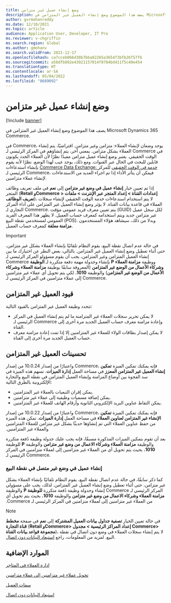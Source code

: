 ```yaml
---
title: وضع إنشاء عميل غير متزامن
description: يصف هذا الموضوع وضع إنشاء العميل غير المتزامن في Microsoft Dynamics 365 Commerce.
author: gvrmohanreddy
ms.date: 12/10/2021
ms.topic: article
audience: Application User, Developer, IT Pro
ms.reviewer: v-chgriffin
ms.search.region: Global
ms.author: gmohanv
ms.search.validFrom: 2021-12-17
ms.openlocfilehash: ca7cceb066d30b7bba82265a3654f3bfb26f57f6
ms.sourcegitcommit: a58dfb892e43921157014f0784bd411f5c40e454
ms.translationtype: HT
ms.contentlocale: ar-SA
ms.lasthandoff: 05/04/2022
ms.locfileid: "8689092"
---
```

# <a name="asynchronous-customer-creation-mode"></a>وضع إنشاء عميل غير متزامن

[!include [banner](includes/banner.md)]

يصف هذا الموضوع وضع إنشاء العميل غير المتزامن في Microsoft Dynamics 365 Commerce.

في Commerce، يوجد وضعان لإنشاء العملاء: متزامن وغير متزامن. افتراضيًا، يتم إنشاء العملاء بشكل متزامن. بمعني آخر، يتم إنشاؤهم في المركز الرئيسي لـ Commerce في الوقت الحقيقي. يعتبر وضع إنشاء عميل متزامن مفيدًا نظرًا لأن العملاء الجدد يكونون قابلين للبحث في الحال عبر القنوات. ومع ذلك، يوجد عيب لهذا الوضع. نظرًا لأنه يقوم بإنشاء استدعاءات [Commerce Data Exchange: خدمة في الوقت الحقيقي](dev-itpro/define-retail-channel-communications-cdx.md#realtime-service) للمركز الرئيسي لـ Commerce، فيمكن أن يتأثر الأداء إذا تم اجراء العديد من الاستدعاءات لإنشاء عملاء متزامنين.

إذا تم تعيين خيار **إنشاء عميل في وضع غير متزامن** إلى **نعم** في ملف تعريف وظائف المتجر (**Retail وCommerce \> إعدادات القناة \> إعداد المتجر عبر الإنترنت \> ملفات تعريف الوظائف**)، لا يتم استخدام استدعاءات خدمة الوقت الحقيقي لإنشاء سجلات العملاء في قاعدة بيانات القناة. لا يؤثر وضع إنشاء العميل غير المتزامن على أداء المركز التجاري لـ Commerce. يتم تعيين معرف فريد عمومي مؤقت (GUID) لكل سجل عميل غير متزامن جديد ويتم استخدامه كمعرف حساب العميل. لا يظهر هذا المعرف الفريد العمومي لمستخدمي نقطة البيع (POS). وبدلا من ذلك، سيشاهد هؤلاء المستخدمون **مزامنة معلقة** كمعرف حساب العميل.

> [!IMPORTANT]
> في حالة عدم اتصال نقطة البيع، يقوم النظام تلقائيًا بإنشاء العملاء بشكل غير متزامن، حتى أثناء تعطيل وضع إنشاء العميل غير المتزامن. بالتالي، بغض النظر عن اختيارك ما بين إنشاء العميل المتزامن وغير المتزامن، يجب أن يقوم مسؤولو المركز الرئيسي لـ Commerce بإنشاء وجدولة مهمة دفعة متكررة لـ **الوظيفة ‎P** ووظيفة **مزامنة العملاء وشركاء الأعمال من الوضع غير المتزامن** (المعروفة سابقًا بوظيفة **مزامنة العملاء وشركاء الأعمال من الوضع غير المتزامن**) والوظيفة **1010**، لكي يتم تحويل أي عملاء غير متزامنين إلى عملاء متزامنين في المركز الرئيسي لـ Commerce.

## <a name="async-customer-limitations"></a>قيود العميل غير المتزامن

تتحدد وظيفة العميل غير المتزامن بالقيود التالية:

- لا يمكن تحرير سجلات العملاء غير المتزامنة ما لم يتم إنشاء العميل في المركز الرئيسي لـ Commerce وإعادة مزامنة معرف حساب العميل الجديد مرة أخرى إلى القناة.
- لا يمكن إصدار بطاقات الولاء للعملاء غير المتزامنين إلا إذا تمت إعادة مزامنة معرف حساب العميل الجديد مرة أخرى إلى القناة.

## <a name="async-customer-enhancements"></a>تحسينات العميل غير المتزامن

واعتبارًا من إصدار 10.0.24 من إصدار Commerce، فإنه يمكنك تمكين الميزة **تمكين إنشاء العميل غير المتزامن المعزز** في مساحة العمل **إدارة الميزات**. تسهم هذه الميزة في سد الفجوة بين أوضاع المزامنة وإنشاء العميل المتزامن في نقطة البيع والتجارة الإلكترونية بالطرق التالية:

- يمكن إقران التبعيات بالعملاء غير المتزامنين.
- يمكن إضافة مسميات وظيفية إلى عملاء غير متزامنين.
- يمكن التقاط عناوين البريد الإلكتروني الثانوية وأرقام الهاتف للعملاء غير المتزامنين.

واعتبارًا من إصدار 10.0.22 من إصدار Commerce، فإنه يمكنك تمكين الميزة **تمكين الإنشاء غير المتزامن لعناوين العملاء‬‏‫** في مساحة العمل **إدارة الميزات**. تمكن هذه الميزة من حفظ عناوين العملاء التي تم إنشاؤها حديثًا بشكل غير متزامن للعملاء المتزامنين والعملاء غير المتزامنين.

بعد أن تقوم بتمكين الميزات المذكورة مسبقًا، فإنه يجب عليك جدولة وظيفة دُفعة متكررة للوظيفة **P** والوظيفة **مزامنة العملاء وشركاء الاعمال من وضع غير متزامن** والوظيفة **1010**، بحيث يتم تحويل أي من العملاء غير متزامنين إلى لعملاء متزامنين في المركز الرئيسي لـ Commerce.

### <a name="customer-creation-in-pos-offline-mode"></a>إنشاء عميل في وضع غير متصل في نقطة البيع

‏‫كما ذكر سابقًا، في حالة عدم اتصال نقطة البيع، يقوم النظام تلقائيًا بإنشاء العملاء بشكل غير متزامن، حتى أثناء تعطيل وضع إنشاء العميل غير المتزامن. لذلك، يجب على مسؤولي المركز الرئيسي لـ Commerce إنشاء وجدولة وظيفة دُفعة متكررة **للوظيفة P** والوظيفة **مزامنة العملاء وشركاء الاعمال من وضع غير متزامن** والوظيفة **1010**، بحيث يتم تحويل أي من العملاء غير متزامنين إلى لعملاء متزامنين في المركز الرئيسي لـ Commerce.

> [!NOTE]
> في حالة تعيين الخيار **تصفية جداول بيانات العميل المشتركة** إلى **نعم** في صفحة **مخطط قناة التجارة** (**Retail وCommerce\> إعداد المراكز الرئيسية \> مجدول Commerce\> مجموعة قواعد بيانات القناة**)، لا يتم إنشاء سجلات العملاء في وضع دون اتصال في نقطة البيع. لمزيد من المعلومات، راجع [استبعاد البيانات دون اتصال](dev-itpro/implementation-considerations-cdx.md#offline-data-exclusion).

## <a name="additional-resources"></a>الموارد الإضافية

[إدارة العملاء في المتاجر](customer-mgmt-stores.md)

[تحويل عملاء غير متزامنين إلى عملاء متزامنين](convert-async-to-sync.md)

[سمات العميل](dev-itpro/customer-attributes.md)

[استبعاد البيانات دون اتصال](dev-itpro/implementation-considerations-cdx.md#offline-data-exclusion)

